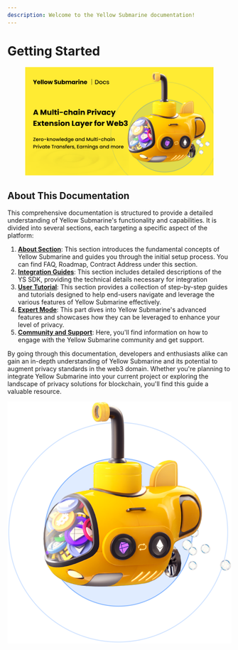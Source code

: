 ```yaml
---
description: Welcome to the Yellow Submarine documentation!
---
```


# Getting Started

<figure><img src=".gitbook/assets/Frame 1 (1).png" alt=""><figcaption></figcaption></figure>

## About This Documentation&#x20;

This comprehensive documentation is structured to provide a detailed understanding of Yellow Submarine's functionality and capabilities. It is divided into several sections, each targeting a specific aspect of the platform:

1. [**About Section**](ys-basics/about-yellow-submarine-ys/): This section introduces the fundamental concepts of Yellow Submarine and guides you through the initial setup process. You can find FAQ, Roadmap, Contract Address under this section.
2. [**Integration Guides**](broken-reference): This section includes detailed descriptions of the YS SDK, providing the technical details necessary for integration
3. [**User Tutorial**](broken-reference): This section provides a collection of step-by-step guides and tutorials designed to help end-users navigate and leverage the various features of Yellow Submarine effectively.&#x20;
4. [**Expert Mode**](zk-farm/zk-farm/zk-farm-tutorial-expert-mode.md): This part dives into Yellow Submarine's advanced features and showcases how they can be leveraged to enhance your level of privacy.
5. [**Community and Support**](ys-basics/community-and-support.md): Here, you'll find information on how to engage with the Yellow Submarine community and get support.

By going through this documentation, developers and enthusiasts alike can gain an in-depth understanding of Yellow Submarine and its potential to augment privacy standards in the web3 domain. Whether you're planning to integrate Yellow Submarine into your current project or exploring the landscape of privacy solutions for blockchain, you'll find this guide a valuable resource.



&#x20;                                                 ![](<.gitbook/assets/final0 2@4x.png>)



&#x20;

